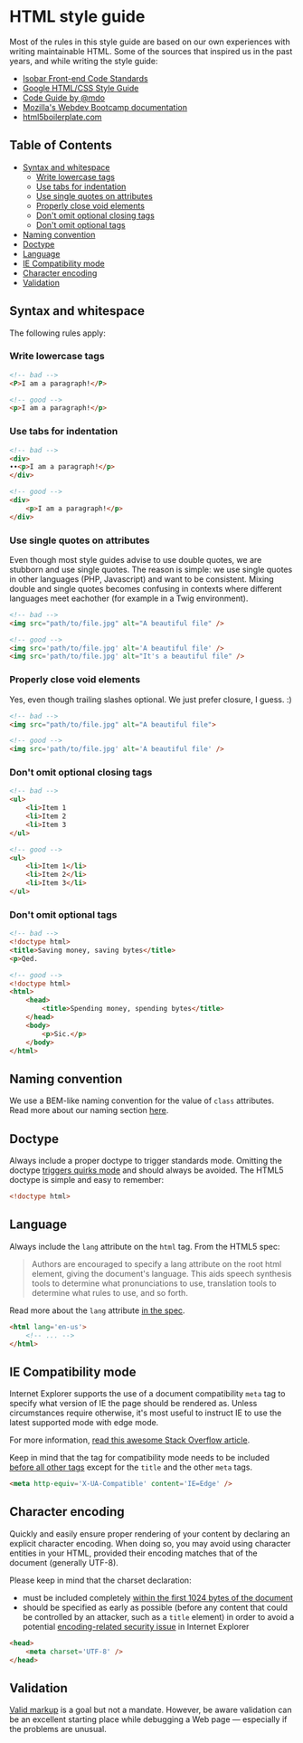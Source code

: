 # HTML style guide

Most of the rules in this style guide are based on our own experiences with writing maintainable HTML. Some of the sources that inspired us in the past years, and while writing the style guide:

- [Isobar Front-end Code Standards](https://isobar-idev.github.io/code-standards/#html_html)
- [Google HTML/CSS Style Guide](https://google.github.io/styleguide/htmlcssguide.xml)
- [Code Guide by @mdo](http://codeguide.co/)
- [Mozilla's Webdev Bootcamp documentation](http://mozweb.readthedocs.org/en/latest/)
- [html5boilerplate.com](https://html5boilerplate.com/)

## Table of Contents

- [Syntax and whitespace](#syntax-and-whitespace)
	- [Write lowercase tags](#write-lowercase-tags)
	- [Use tabs for indentation](#use-tabs-for-indentation)
	- [Use single quotes on attributes](#use-single-quotes-on-attributes)
	- [Properly close void elements](#properly-close-void-elements)
	- [Don't omit optional closing tags](#dont-omit-optional-closing-tags)
	- [Don't omit optional tags](#dont-omit-optional-tags)
- [Naming convention](#naming-convention)
- [Doctype](#doctype)
- [Language](#language)
- [IE Compatibility mode](#ie-compatibility-mode)
- [Character encoding](#character-encoding)
- [Validation](#validation)

## Syntax and whitespace

The following rules apply:

### Write lowercase tags

```html
<!-- bad -->
<P>I am a paragraph!</P>

<!-- good -->
<p>I am a paragraph!</p>
```

### Use tabs for indentation

```html
<!-- bad -->
<div>
∙∙<p>I am a paragraph!</p>
</div>

<!-- good -->
<div>
	<p>I am a paragraph!</p>
</div>
```

### Use single quotes on attributes

Even though most style guides advise to use double quotes, we are stubborn and use single quotes. The reason is simple: we use single quotes in other languages (PHP, Javascript) and want to be consistent. Mixing double and single quotes becomes confusing in contexts where different languages meet eachother (for example in a Twig environment).

```html
<!-- bad -->
<img src="path/to/file.jpg" alt="A beautiful file" />

<!-- good -->
<img src='path/to/file.jpg' alt='A beautiful file' />
<img src='path/to/file.jpg' alt="It's a beautiful file" />
```

### Properly close void elements

Yes, even though trailing slashes optional. We just prefer closure, I guess. :)

```html
<!-- bad -->
<img src="path/to/file.jpg" alt="A beautiful file">

<!-- good -->
<img src='path/to/file.jpg' alt='A beautiful file' />
```

### Don't omit optional closing tags

```html
<!-- bad -->
<ul>
	<li>Item 1
	<li>Item 2
	<li>Item 3
</ul>

<!-- good -->
<ul>
	<li>Item 1</li>
	<li>Item 2</li>
	<li>Item 3</li>
</ul>
```

### Don't omit optional tags

```html
<!-- bad -->
<!doctype html>
<title>Saving money, saving bytes</title>
<p>Qed.

<!-- good -->
<!doctype html>
<html>
	<head>
		<title>Spending money, spending bytes</title>
	</head>
	<body>
		<p>Sic.</p>
	</body>
</html>
```

## Naming convention

We use a BEM-like naming convention for the value of `class` attributes. Read more about our naming section [here](BEM.md).

## Doctype

Always include a proper doctype to trigger standards mode. Omitting the doctype [triggers quirks mode](https://developer.mozilla.org/en-US/docs/Quirks_Mode_and_Standards_Mode) and should always be avoided. The HTML5 doctype is simple and easy to remember:

```html
<!doctype html>
```

## Language

Always include the `lang` attribute on the `html` tag. From the HTML5 spec:

> Authors are encouraged to specify a lang attribute on the root html element, giving the document's language. This aids speech synthesis tools to determine what pronunciations to use, translation tools to determine what rules to use, and so forth.

Read more about the `lang` attribute [in the spec](http://www.w3.org/html/wg/drafts/html/master/semantics.html#the-html-element).

```html
<html lang='en-us'>
	<!-- ... -->
</html>
```

## IE Compatibility mode

Internet Explorer supports the use of a document compatibility `meta` tag to specify what version of IE the page should be rendered as. Unless circumstances require otherwise, it's most useful to instruct IE to use the latest supported mode with edge mode.

For more information, [read this awesome Stack Overflow article](http://stackoverflow.com/questions/6771258/whats-the-difference-if-meta-http-equiv-x-ua-compatible-content-ie-edge-e).

Keep in mind that the tag for compatibility mode needs to be included [before all other tags](https://msdn.microsoft.com/en-us/library/cc288325.aspx) except for the `title` and the other `meta` tags.

```html
<meta http-equiv='X-UA-Compatible' content='IE=Edge' />
```

## Character encoding

Quickly and easily ensure proper rendering of your content by declaring an explicit character encoding. When doing so, you may avoid using character entities in your HTML, provided their encoding matches that of the document (generally UTF-8).

Please keep in mind that the charset declaration:

- must be included completely [within the first 1024 bytes of the document](https://www.whatwg.org/specs/web-apps/current-work/multipage/semantics.html#charset)
- should be specified as early as possible (before any content that could be controlled by an attacker, such as a `title` element) in order to avoid a potential [encoding-related security issue](https://code.google.com/p/doctype-mirror/wiki/ArticleUtf7) in Internet Explorer

```html
<head>
	<meta charset='UTF-8' />
</head>
```

## Validation

[Valid markup](https://validator.w3.org/) is a goal but not a mandate. However, be aware validation can be an excellent starting place while debugging a Web page — especially if the problems are unusual.